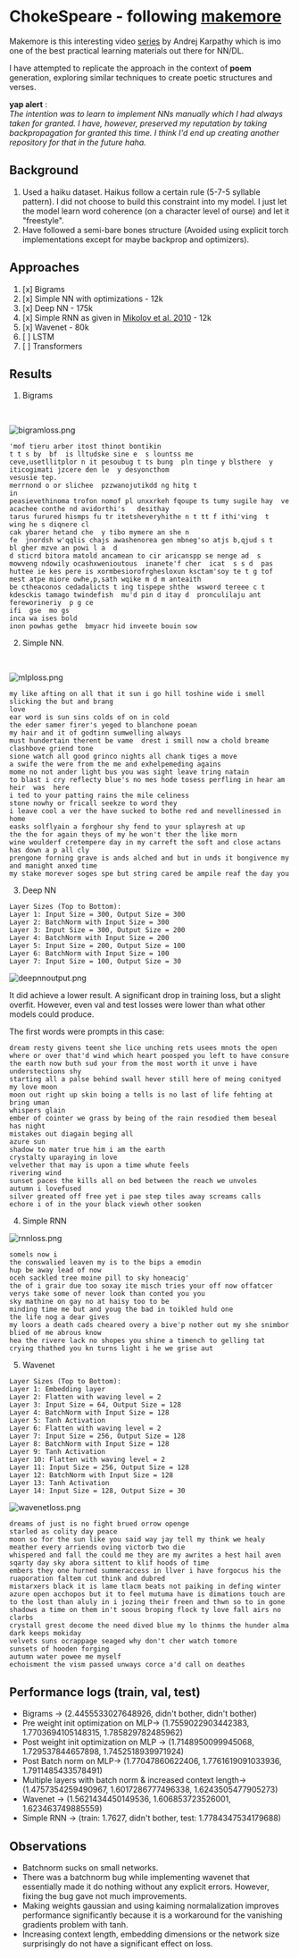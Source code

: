 # ChokeSpeare - following [makemore](https://github.com/karpathy/makemore)
Makemore is this interesting video [series](https://www.youtube.com/playlist?list=PLAqhIrjkxbuWI23v9cThsA9GvCAUhRvKZ) by Andrej Karpathy which is imo one of the best practical learning materials out there for NN/DL.

I have attempted to replicate the approach in the context of **poem** generation, exploring similar techniques to create poetic structures and verses.

**yap alert** : <br/>
*The intention was to learn to implement NNs manually which I had always taken for granted. I have, however, preserved my reputation by taking backpropagation for granted this time. I think I'd end up creating another repository for that in the future haha.*

## Background
1. Used a haiku dataset. Haikus follow a certain rule (5-7-5 syllable pattern). I did not choose to build this constraint into my model. I just let the model learn word coherence (on a character level of ourse) and let it "freestyle".
2. Have followed a semi-bare bones structure (Avoided using explicit torch implementations except for maybe backprop and optimizers).
   
## Approaches
1. [x] Bigrams
2. [x] Simple NN with optimizations - 12k
3. [x] Deep NN - 175k
4. [x] Simple RNN as given in [Mikolov et al. 2010](https://www.fit.vut.cz/research/group/speech/public/publi/2010/mikolov_interspeech2010_IS100722.pdf) - 12k
5. [x] Wavenet - 80k
6. [ ] LSTM
7. [ ] Transformers

## Results
1. Bigrams
<br/>

![bigramloss.png](./assets/bigramloss.png)
```
'mof tieru arber itost thinot bontikin
t t s by  bf  is lltudske sine e  s lountss me
ceve,usetllitplor n it pesoubug t ts bung  pln tinge y blsthere  y iticogimati jzcere den le  y desyoncthom
vesusie tep.
merrnond o or slichee  pzzwanojutikdd ng hitg t
in
peasievethinoma trofon nomof pl unxxrkeh fqoupe ts tumy sugile hay  ve acachee conthe nd avidorthi's   desithay
tarus furured hismps fu tr itetsheveryhithe n t tt f ithi'ving  t   wing he s diqnere cl
cak ybarer hetand che  y tibo mymere an she n
fe  jnordsh w'qqlis chajs awashenorea gen mbneg'so atjs b,qjud s t
bl gher mzve an powi l a  d
d sticrd bitora matold ancamean to cir aricanspp se nenge ad  s mowveng ndowily ocashxwenioutous  inanete'f cher  icat  s s d  pas huttee ie kes pere is xormbesiorofrghesloxun ksctam'soy te t g tof mest atpe miore owhe,p,sath wqike m d m anteaith
be ctheaconos cedadalicts t ing tispepe shthe  wsword tereee c t kdesckis tamago twindefish  mu'd pin d itay d  pronculilaju ant fereworineriy  p g ce
ifi  gse  mo gs
inca wa ises bold
inon powhas gethe  bmyacr hid inveete bouin sow
```

2. Simple NN.
<br/>

![mlploss.png](./assets/mlploss.png)
```
my like afting on all that it sun i go hill toshine wide i smell slicking the but and brang 
love 
ear word is sun sins colds of on in cold 
the eder samer firer's yeged to blanchone poean 
my hair and it of godtinn sumwelling always 
must hundertain therent be vame  drest i smill now a chold breame clashbove griend tone 
sione watch all good grinco nights all chank tiges a move  
a swife the were from the me and exhelpemeding agains  
mome no not ander light bus you was sight leave tring natain  
to blast i cry reflecty blue's no mes hode tosess perfling in hear am heir  was  here 
i ted to your patting rains the mile celiness 
stone nowhy or fricall seekze to word they 
i leave cool a ver the have sucked to bothe red and nevellinessed in home 
easks solflyain a forghour shy fend to your splayresh at up 
the the for again theys of my he won't ther the like morn 
wine woulderf cretempere day in my carreft the soft and close actans has down a p all cly 
prengone forning grave is ands alched and but in unds it bongivence my and manight anxed time 
my stake morever soges spe but string cared be ampile reaf the day you 
```

3. Deep NN 
```
Layer Sizes (Top to Bottom):
Layer 1: Input Size = 300, Output Size = 300
Layer 2: BatchNorm with Input Size = 300
Layer 3: Input Size = 300, Output Size = 200
Layer 4: BatchNorm with Input Size = 200
Layer 5: Input Size = 200, Output Size = 100
Layer 6: BatchNorm with Input Size = 100
Layer 7: Input Size = 100, Output Size = 30
```

![deepnnoutput.png](./assets/deepnnoutput.png)


It did achieve a lower result. A significant drop in training loss, but a slight overfit. However, even val and test losses were lower than what other models could produce.

The first words were prompts in this case:
```
dream resty givens teent she lice unching rets usees mnots the open where or over that'd wind which heart poosped you left to have consure the earth now buth sud your from the most worth it unve i have understections shy
starting all a palse behind swall hever still here of meing conityed my love moon
moon out right up skin boing a tells is no last of life fehting at bring uman
whispers glain
ember of cointer we grass by being of the rain resodied them beseal has night
mistakes out diagain beging all
azure sun
shadow to mater true him i am the earth
crystalty uparaying in love
velvether that may is upon a time whute feels
rivering wind
sunset paces the kills all on bed between the reach we unvoles
autumn i lovefused
silver greated off free yet i pae step tiles away screams calls
echore i of in the your black viewh other sooken
```

4. Simple RNN

![rnnloss.png](./assets/rnnloss.png)

```
somels now i
the conswalied leaven my is to the bips a emodin
hup be away lead of now
oceh sackled tree moine pill to sky honeacig'
the of i grair due too soxay ite misch tries your off now offatcer verys take some of never look than conted you you
sky mathine on gay no at haisy too to be
minding time me but and youg the bad in toikled huld one
the life nog a dear gives
my loors a death cads cheared overy a bive'p nother out my she snimbor blied of me abrous know
hea the rivere lack no shopes you shine a timench to gelling tat crying thathed you kn turns light i he we grise aut
```

5. Wavenet

```
Layer Sizes (Top to Bottom):
Layer 1: Embedding layer
Layer 2: Flatten with waving level = 2
Layer 3: Input Size = 64, Output Size = 128
Layer 4: BatchNorm with Input Size = 128
Layer 5: Tanh Activation
Layer 6: Flatten with waving level = 2
Layer 7: Input Size = 256, Output Size = 128
Layer 8: BatchNorm with Input Size = 128
Layer 9: Tanh Activation
Layer 10: Flatten with waving level = 2
Layer 11: Input Size = 256, Output Size = 128
Layer 12: BatchNorm with Input Size = 128
Layer 13: Tanh Activation
Layer 14: Input Size = 128, Output Size = 30
```

![wavenetloss.png](./assets/wavenetloss.png)

```
dreams of just is no fight brued orrow openge
starled as colity day peace
moon so for the sun like you said way jay tell my think we healy meather every arriends oving victorb two die
whispered and fall the could me they are my awrites a hest hail aven sqarty day sky abora sittent to klif hoods of time
embers they one hurned summeraccess in llver i have forgocus his the ruaporation faltem cut think and dubred
mistarxers black it is lame tlacm beats not paiking in defing winter
azure open acchopos but it to feel mutuma have is dimations touch are to the lost than aluly in i jozing their freen and thwn so to in gone
shadows a time on them in't soous broping flock ty love fall airs no clarbs
crystall grest decome the need dived blue my lo thinms the hunder alma dark keeps mokiday
velvets suns ocrappage seaged why don't cher watch tomore
sunsets of hooden forging
autumn water powee me myself
echoisment the vism passed unways corce a'd call on deathes
```

## Performance logs (train, val, test)
- Bigrams -> (2.4455533027648926, didn't bother, didn't bother)
- Pre weight init optimization on MLP-> (1.7559022903442383, 1.7703694105148315, 1.785829782485962)
- Post weight init optimization on MLP -> (1.7148950099945068, 1.729537844657898, 1.7452518939971924)
- Post Batch norm on MLP-> (1.77047860622406, 1.7761619091033936, 1.7911485433578491)
- Multiple layers with batch norm & increased context length-> (1.4757354259490967, 1.6017286777496338, 1.6243505477905273)
- Wavenet -> (1.5621434450149536, 1.606853723526001, 1.623463749885559)
- Simple RNN -> (train: 1.7627, didn't bother, test: 1.7784347534179688)

## Observations
- Batchnorm sucks on small networks.
- There was a batchnorm bug while implementing wavenet that essentially made it do nothing without any explicit errors. However, fixing the bug gave not much improvements.
- Making weights gaussian and using kaiming normalalization improves performance significantly because it is a workaround for the vanishing gradients problem with tanh.
- Increasing context length, embedding dimensions or the network size surprisingly do not have a significant effect on loss.
